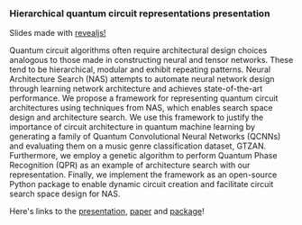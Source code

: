 ### Hierarchical quantum circuit representations presentation

Slides made with [revealjs!](https://revealjs.com/)

Quantum circuit algorithms often require architectural design choices analogous to those made in constructing neural and tensor networks. These tend to be hierarchical, modular and exhibit repeating patterns. Neural Architecture Search (NAS) attempts to automate neural network design through learning network architecture and achieves state-of-the-art performance. We propose a framework for representing quantum circuit architectures using techniques from NAS, which enables search space design and architecture search. We use this framework to justify the importance of circuit architecture in quantum machine learning by generating a family of Quantum Convolutional Neural Networks (QCNNs) and evaluating them on a music genre classification dataset, GTZAN. Furthermore, we employ a genetic algorithm to perform Quantum Phase Recognition (QPR) as an example of architecture search with our representation. Finally, we implement the framework as an open-source Python package to enable dynamic circuit creation and facilitate circuit search space design for NAS.

Here's links to the [presentation](https://matt-lourens.github.io/talk_2023_hierarqcal/),  [paper](https://www.nature.com/articles/s41534-023-00747-z) and [package](https://github.com/matt-lourens/hierarqcal)!
